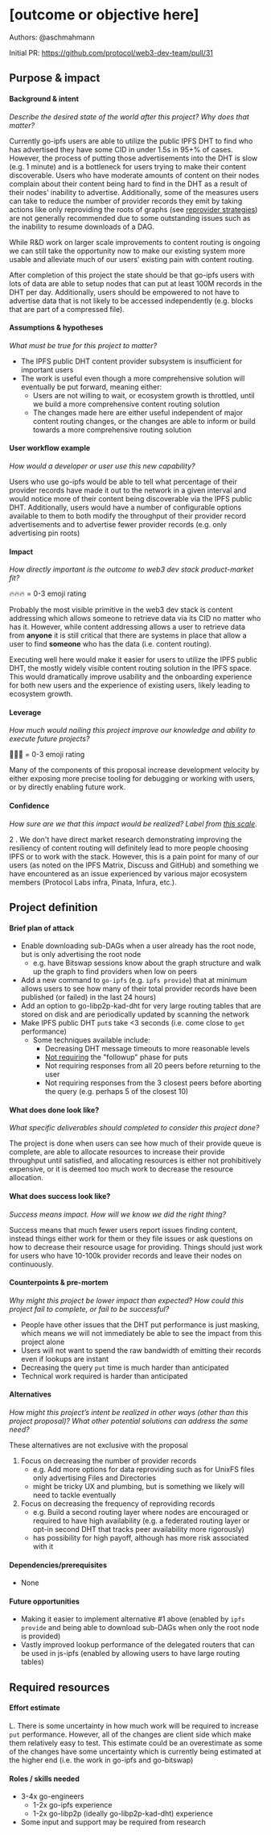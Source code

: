 # [outcome or objective here] 

Authors: @aschmahmann

Initial PR: https://github.com/protocol/web3-dev-team/pull/31

<!--
This template is for a proposal/brief/pitch for a significant project to be undertaken by a Web3 Dev project team.
The goal of project proposals is to help us decide which work to take on, which things are more valuable than other things.
-->
<!--
A proposal should contain enough detail for others to understand how this project contributes to our team’s mission of product-market fit
for our unified stack of protocols, what is included in scope of the project, where to get started if a project team were to take this on,
and any other information relevant for prioritizing this project against others.
It does not need to describe the work in much detail. Most technical design and planning would take place after a proposal is adopted.
Good project scope aims for ~3-5 engineers for 1-3 months (though feel free to suggest larger-scoped projects anyway). 
Projects do not include regular day-to-day maintenance and improvement work, e.g. on testing, tooling, validation, code clarity, refactors for future capability, etc.
-->
<!--
For ease of discussion in PRs, consider breaking lines after every sentence or long phrase.
-->

## Purpose &amp; impact 
#### Background &amp; intent

_Describe the desired state of the world after this project? Why does that matter?_

<!--
Outline the status quo, including any relevant context on the problem you’re seeing that this project should solve. Wherever possible, include pains or problems that you’ve seen users experience to help motivate why solving this problem works towards top-line objectives. 
-->

Currently go-ipfs users are able to utilize the public IPFS DHT to find who has advertised they have some CID in under 1.5s in 95+% of cases. However, the process of putting those advertisements into the DHT is slow (e.g. 1 minute) and is a bottleneck for users trying to make their content discoverable. Users who have moderate amounts of content on their nodes complain about their content being hard to find in the DHT as a result of their nodes' inability to advertise. Additionally, some of the measures users can take to reduce the number of provider records they emit by taking actions like only reproviding the roots of graphs (see [reprovider strategies](https://github.com/ipfs/go-ipfs/blob/09178aa717689a0ef9fd2042ad355320a16ffb35/docs/config.md#reproviderstrategy)) are not generally recommended due to some outstanding issues such as the inability to resume downloads of a DAG.

While R&D work on larger scale improvements to content routing is ongoing we can still take the opportunity now to make our existing system more usable and alleviate much of our users' existing pain with content routing.

After completion of this project the state should be that go-ipfs users with lots of data are able to setup nodes that can put at least 100M records in the DHT per day. Additionally, users should be empowered to not have to advertise data that is not likely to be accessed independently (e.g. blocks that are part of a compressed file).


#### Assumptions &amp; hypotheses
_What must be true for this project to matter?_
<!--(bullet list)-->
- The IPFS public DHT content provider subsystem is insufficient for important users
- The work is useful even though a more comprehensive solution will eventually be put forward, meaning either:
    - Users are not willing to wait, or ecosystem growth is throttled, until we build a more comprehensive content routing solution
    - The changes made here are either useful independent of major content routing changes, or the changes are able to inform or build towards a more comprehensive routing solution

#### User workflow example
_How would a developer or user use this new capability?_
<!--(short paragraph)-->

Users who use go-ipfs would be able to tell what percentage of their provider records have made it out to the network in a given interval and would notice more of their content being discoverable via the IPFS public DHT. Additionally, users would have a number of configurable options available to them to both modify the throughput of their provider record advertisements and to advertise fewer provider records (e.g. only advertising pin roots)

#### Impact
_How directly important is the outcome to web3 dev stack product-market fit?_

🔥🔥🔥 = 0-3 emoji rating

<!--
Explain why you have chosen this rating
What awesome potential impact/outcomes/results will we see if we nail this project?
-->

Probably the most visible primitive in the web3 dev stack is content addressing which allows someone to retrieve data via its CID no matter who has it. However, while content addressing allows a user to retrieve data from **anyone** it is still critical that there are systems in place that allow a user to find **someone** who has the data (i.e. content routing).

Executing well here would make it easier for users to utilize the IPFS public DHT, the mostly widely visible content routing solution in the IPFS space. This would dramatically improve usability and the onboarding experience for both new users and the experience of existing users, likely leading to ecosystem growth.

#### Leverage
_How much would nailing this project improve our knowledge and ability to execute future projects?_

🎯🎯🎯 = 0-3 emoji rating

<!-- Explain the opportunity or leverage point for our subsequent velocity/impact (e.g. by speeding up development, enabling more contributors, etc)
-->

Many of the components of this proposal increase development velocity by either exposing more precise tooling for debugging or working with users, or by directly enabling future work.

#### Confidence
_How sure are we that this impact would be realized? Label from [this scale](https://medium.com/@nimay/inside-product-introduction-to-feature-priority-using-ice-impact-confidence-ease-and-gist-5180434e5b15)_.

<!--Explain why this rating-->
2 . We don't have direct market research demonstrating improving the resiliency of content routing will definitely lead to more people choosing IPFS or to work with the stack. However, this is a pain point for many of our users (as noted on the IPFS Matrix, Discuss and GitHub) and something we have encountered as an issue experienced by various major ecosystem members (Protocol Labs infra, Pinata, Infura, etc.).

## Project definition
#### Brief plan of attack

<!--Briefly describe the milestones/steps/work needed for this project-->

- Enable downloading sub-DAGs when a user already has the root node, but is only advertising the root node
    - e.g. have Bitswap sessions know about the graph structure and walk up the graph to find providers when low on peers
- Add a new command to `go-ipfs` (e.g. `ipfs provide`) that at minimum allows users to see how many of their total provider records have been published (or failed) in the last 24 hours)
- Add an option to go-libp2p-kad-dht for very large routing tables that are stored on disk and are periodically updated by scanning the network
- Make IPFS public DHT `put`s take <3 seconds (i.e. come close to `get` performance)
  - Some techniques available include:
     - Decreasing DHT message timeouts to more reasonable levels
     - [Not requiring](https://github.com/libp2p/go-libp2p-kad-dht/issues/532) the "followup" phase for puts
     - Not requiring responses from all 20 peers before returning to the user
     - Not requiring responses from the 3 closest peers before aborting the query (e.g. perhaps 5 of the closest 10)

#### What does done look like?
_What specific deliverables should completed to consider this project done?_

The project is done when users can see how much of their provide queue is complete, are able to allocate resources to increase their provide throughput until satisfied, and allocating resources is either not prohibitively expensive, or it is deemed too much work to decrease the resource allocation.

####  What does success look like?
_Success means impact. How will we know we did the right thing?_

<!--
Provide success criteria. These might include particular metrics, desired changes in the types of bug reports being filed, desired changes in qualitative user feedback (measured via surveys, etc), etc.
-->

Success means that much fewer users report issues finding content, instead things either work for them or they file issues or ask questions on how to decrease their resource usage for providing. Things should just work for users who have 10-100k provider records and leave their nodes on continuously.

#### Counterpoints &amp; pre-mortem
_Why might this project be lower impact than expected? How could this project fail to complete, or fail to be successful?_

- People have other issues that the DHT put performance is just masking, which means we will not immediately be able to see the impact from this project alone
- Users will not want to spend the raw bandwidth of emitting their records even if lookups are instant
- Decreasing the query `put` time is much harder than anticipated
- Technical work required is harder than anticipated

#### Alternatives
_How might this project’s intent be realized in other ways (other than this project proposal)? What other  potential solutions can address the same need?_

These alternatives are not exclusive with the proposal

1. Focus on decreasing the number of provider records
    - e.g. Add more options for data reproviding such as for UnixFS files only advertising Files and Directories
    - might be tricky UX and plumbing, but is something we likely will need to tackle eventually
2. Focus on decreasing the frequency of reproviding records
    - e.g. Build a second routing layer where nodes are encouraged or required to have high availability (e.g. a federated routing layer or opt-in second DHT that tracks peer availability more rigorously)
    - has possibility for high payoff, although has more risk associated with it

#### Dependencies/prerequisites
<!--List any other projects that are dependencies/prerequisites for this project that is being pitched.-->

- None

#### Future opportunities
<!--What future projects/opportunities could this project enable?-->

- Making it easier to implement alternative #1 above (enabled by `ipfs provide` and being able to download sub-DAGs when only the root node is provided)
- Vastly improved lookup performance of the delegated routers that can be used in js-ipfs (enabled by allowing users to have large routing tables)

## Required resources

#### Effort estimate
<!--T-shirt size rating of the size of the project. If the project might require external collaborators/teams, please note in the roles/skills section below). 
For a team of 3-5 people with the appropriate skills:
- Small, 1-2 weeks
- Medium, 3-5 weeks
- Large, 6-10 weeks
- XLarge, >10 weeks
Describe any choices and uncertainty in this scope estimate. (E.g. Uncertainty in the scope until design work is complete, low uncertainty in execution thereafter.)
-->

L. There is some uncertainty in how much work will be required to increase `put` performance. However, all of the changes are client side which make them relatively easy to test. This estimate could be an overestimate as some of the changes have some uncertainty which is currently being estimated at the higher end (i.e. the work in go-ipfs and go-bitswap)

#### Roles / skills needed
<!--Describe the knowledge/skill-sets and team that are needed for this project (e.g. PM, docs, protocol or library expertise, design expertise, etc.). If this project could be externalized to the community or a team outside PL's direct employment, please note that here.-->

- 3-4x go-engineers
  - 1-2x go-ipfs experience
  - 1-2x go-libp2p (ideally go-libp2p-kad-dht) experience
- Some input and support may be required from research
